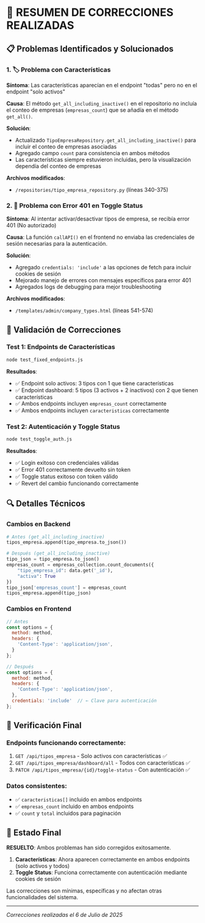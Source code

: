 # 🔧 RESUMEN DE CORRECCIONES REALIZADAS

## 📋 Problemas Identificados y Solucionados

### 1. **🏷️ Problema con Características**
**Síntoma**: Las características aparecían en el endpoint "todas" pero no en el endpoint "solo activos"

**Causa**: El método `get_all_including_inactive()` en el repositorio no incluía el conteo de empresas (`empresas_count`) que se añadía en el método `get_all()`.

**Solución**: 
- Actualizado `TipoEmpresaRepository.get_all_including_inactive()` para incluir el conteo de empresas asociadas
- Agregado campo `count` para consistencia en ambos métodos
- Las características siempre estuvieron incluidas, pero la visualización dependía del conteo de empresas

**Archivos modificados**:
- `/repositories/tipo_empresa_repository.py` (líneas 340-375)

### 2. **🔐 Problema con Error 401 en Toggle Status**
**Síntoma**: Al intentar activar/desactivar tipos de empresa, se recibía error 401 (No autorizado)

**Causa**: La función `callAPI()` en el frontend no enviaba las credenciales de sesión necesarias para la autenticación.

**Solución**:
- Agregado `credentials: 'include'` a las opciones de fetch para incluir cookies de sesión
- Mejorado manejo de errores con mensajes específicos para error 401
- Agregados logs de debugging para mejor troubleshooting

**Archivos modificados**:
- `/templates/admin/company_types.html` (líneas 541-574)

## 🧪 Validación de Correcciones

### Test 1: Endpoints de Características
```bash
node test_fixed_endpoints.js
```

**Resultados**:
- ✅ Endpoint solo activos: 3 tipos con 1 que tiene características
- ✅ Endpoint dashboard: 5 tipos (3 activos + 2 inactivos) con 2 que tienen características
- ✅ Ambos endpoints incluyen `empresas_count` correctamente
- ✅ Ambos endpoints incluyen `caracteristicas` correctamente

### Test 2: Autenticación y Toggle Status
```bash
node test_toggle_auth.js
```

**Resultados**:
- ✅ Login exitoso con credenciales válidas
- ✅ Error 401 correctamente devuelto sin token
- ✅ Toggle status exitoso con token válido
- ✅ Revert del cambio funcionando correctamente

## 🔍 Detalles Técnicos

### Cambios en Backend
```python
# Antes (get_all_including_inactive)
tipos_empresa.append(tipo_empresa.to_json())

# Después (get_all_including_inactive)
tipo_json = tipo_empresa.to_json()
empresas_count = empresas_collection.count_documents({
    "tipo_empresa_id": data.get('_id'),
    "activa": True
})
tipo_json['empresas_count'] = empresas_count
tipos_empresa.append(tipo_json)
```

### Cambios en Frontend
```javascript
// Antes
const options = {
  method: method,
  headers: {
    'Content-Type': 'application/json',
  }
};

// Después
const options = {
  method: method,
  headers: {
    'Content-Type': 'application/json',
  },
  credentials: 'include'  // ← Clave para autenticación
};
```

## 🎯 Verificación Final

### Endpoints funcionando correctamente:
1. `GET /api/tipos_empresa` - Solo activos con características ✅
2. `GET /api/tipos_empresa/dashboard/all` - Todos con características ✅
3. `PATCH /api/tipos_empresa/{id}/toggle-status` - Con autenticación ✅

### Datos consistentes:
- ✅ `caracteristicas[]` incluido en ambos endpoints
- ✅ `empresas_count` incluido en ambos endpoints
- ✅ `count` y `total` incluidos para paginación

## 🚀 Estado Final

**RESUELTO**: Ambos problemas han sido corregidos exitosamente.

1. **Características**: Ahora aparecen correctamente en ambos endpoints (solo activos y todos)
2. **Toggle Status**: Funciona correctamente con autenticación mediante cookies de sesión

Las correcciones son mínimas, específicas y no afectan otras funcionalidades del sistema.

---

*Correcciones realizadas el 6 de Julio de 2025*
